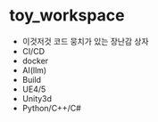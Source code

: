 # toy_workspace
- 이것저것 코드 뭉치가 있는 장난감 상자
- CI/CD
- docker
- AI(llm)
- Build
- UE4/5
- Unity3d
- Python/C++/C#
